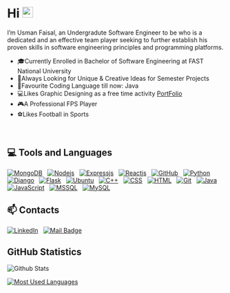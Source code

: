 # <strong>Hi </strong><img src="https://user-images.githubusercontent.com/1303154/88677602-1635ba80-d120-11ea-84d8-d263ba5fc3c0.gif" width="25px" alt="hi">

I’m Usman Faisal, an Undergradute Software Engineer to be who is a dedicated and an effective team player seeking to further establish his proven skills in software engineering principles and programming platforms.

- 🎓Currently Enrolled in Bachelor of Software Engineering at FAST National University
- 💬Always Looking for Unique & Creative Ideas for Semester Projects
- 👾Favourite Coding Language till now: Java
- 💻Likes Graphic Designing as a free time activity <a href="https://www.instagram.com/usmancreativex/">PortFolio</a>
- 🎮A Professional FPS Player
- ⚽Likes Football in Sports
<br>

## 💻 <strong>Tools and Languages</strong>

<!-- TODO: Make technologies links takes you to repositories 
<a href="https://i.postimg.cc/Gm71y6yL/35bdwf.jpg"></a>-->

[![MongoDB](https://img.shields.io/badge/MongoDB-4EA94B?style=for-the-badge&logo=mongodb&logoColor=white)](#)&nbsp;&nbsp;
[![Nodejs](https://img.shields.io/badge/Node.js-43853D?style=for-the-badge&logo=node.js&logoColor=white)](#)&nbsp;&nbsp;
[![Expressjs](https://img.shields.io/badge/Express.js-404D59?style=for-the-badge)](#)&nbsp;&nbsp;
[![Reactjs](https://img.shields.io/badge/React-20232A?style=for-the-badge&logo=react&logoColor=61DAFB)](#)&nbsp;&nbsp;
[![GitHub](https://img.shields.io/badge/-GitHub-05122A?style=flat&logo=github)](#)&nbsp;&nbsp;
[![Python](https://img.shields.io/badge/-Python-05122A?style=flat&logo=python)](#)&nbsp;&nbsp;
[![Django](https://img.shields.io/badge/-Django-05122A?style=flat&logo=django)](#)&nbsp;&nbsp;
[![Flask](https://img.shields.io/badge/-Flask-05122A?style=flat&logo=flask)](#)&nbsp;&nbsp;
[![Ubuntu](https://img.shields.io/badge/-Ubuntu-05122A?style=flat&logo=Ubuntu)](#)&nbsp;&nbsp;
[![C++](https://img.shields.io/badge/-C++-05122A?style=flat&logo=C%2B%2B)](#)&nbsp;&nbsp;
[![CSS](https://img.shields.io/badge/-CSS-05122A?style=flat&logo=CSS3&logoColor=1572B6)](#)&nbsp;&nbsp;
[![HTML](https://img.shields.io/badge/-HTML-05122A?style=flat&logo=HTML5)](#)&nbsp;&nbsp;
[![Git](https://img.shields.io/badge/-Git-05122A?style=flat&logo=git)](#)&nbsp;&nbsp;
[![Java](https://img.shields.io/badge/-Java-05122A?style=flat&logo=java)](#)&nbsp;&nbsp;
[![JavaScript](https://img.shields.io/badge/-JavaScript-05122A?style=flat&logo=javascript)](#)&nbsp;&nbsp;
[![MSSQL](https://img.shields.io/badge/-MSSQL-05122A?style=flat&logo=mssql)](#)&nbsp;&nbsp;
[![MySQL](https://img.shields.io/badge/-MySQL-05122A?style=flat&logo=mysql)](#)&nbsp;&nbsp;



## :mailbox: <strong> Contacts </strong>


[![LinkedIn](https://img.shields.io/badge/-LinkedIn-05122A?style=flat&logo=linkedin)](https://www.linkedin.com/in/usman-faisal-76353a22a/)&nbsp;&nbsp;
[![Mail Badge](https://img.shields.io/badge/-OutLook-05122A?style=flat&logo=protonmail)](mailto:usman-faisal1@hotmail.com)&nbsp;&nbsp;

## GitHub Statistics

![Github Stats](https://github-readme-stats.vercel.app/api?username=usmanf07&hide=issues,contribs&count_private=true&layout=compact&theme=cobalt)
  
[![Most Used Languages](https://github-readme-stats.vercel.app/api/top-langs/?username=usmanf07&langs_count=10&layout=compact&theme=cobalt)](https://github.com/anuraghazra/github-readme-stats)
</details>
<!---
usmanf07/usmanf07 is a ✨ special ✨ repository because its `README.md` (this file) appears on your GitHub profile.
You can click the Preview link to take a look at your changes.
--->
